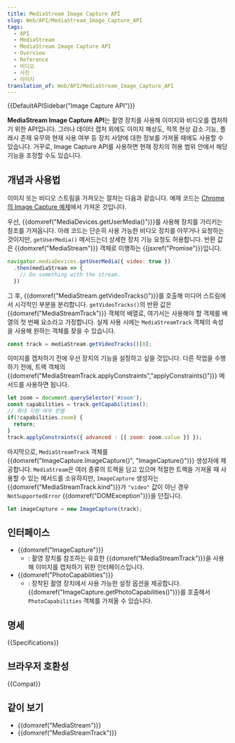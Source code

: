 ```yaml
---
title: MediaStream Image Capture API
slug: Web/API/MediaStream_Image_Capture_API
tags:
  - API
  - MediaStream
  - MediaStream Image Capture API
  - Overview
  - Reference
  - 비디오
  - 사진
  - 이미지
translation_of: Web/API/MediaStream_Image_Capture_API
---
```

{{DefaultAPISidebar("Image Capture API")}}

**MediaStream Image Capture API**는 촬영 장치를 사용해 이미지와 비디오를 캡처하기 위한 API입니다. 그러나 데이터 캡처 외에도 이미지 해상도, 적목 현상 감소 기능, 플래시 존재 유무와 현재 사용 여부 등 장치 사양에 대한 정보를 가져올 때에도 사용할 수 있습니다. 거꾸로, Image Capture API를 사용하면 현재 장치의 허용 범위 안에서 해당 기능을 조정할 수도 있습니다.

## 개념과 사용법

이미지 또는 비디오 스트림을 가져오는 절차는 다음과 같습니다. 예제 코드는 [Chrome의 Image Capture 예제](https://googlechrome.github.io/samples/image-capture/)에서 가져온 것입니다.

우선, {{domxref("MediaDevices.getUserMedia()")}}를 사용해 장치를 가리키는 참조를 가져옵니다. 아래 코드는 단순히 사용 가능한 비디오 장치를 아무거나 요청하는 것이지만, `getUserMedia()` 메서드는더 상세한 장치 기능 요청도 허용합니다. 반환 값은 {{domxref("MediaStream")}} 객체로 이행하는 {{jsxref("Promise")}}입니다.

```js
navigator.mediaDevices.getUserMedia({ video: true })
  .then(mediaStream => {
    // Do something with the stream.
  })
```

그 후, {{domxref("MediaStream.getVideoTracks()")}}를 호출해 미디어 스트림에서 시각적인 부분을 분리합니다. `getVideoTracks()`의 반환 값은 {{domxref("MediaStreamTrack")}} 객체의 배열로, 여기서는 사용해야 할 객체를 배열의 첫 번째 요소라고 가정합니다. 실제 사용 시에는 `MediaStreamTrack` 객체의 속성을 사용해 원하는 객체를 찾을 수 있습니다.

```js
const track = mediaStream.getVideoTracks()[0];
```

이미지를 캡처하기 전에 우선 장치의 기능을 설정하고 싶을 것입니다. 다른 작업을 수행하기 전에, 트랙 객체의 {{domxref("MediaStreamTrack.applyConstraints","applyConstraints()")}} 메서드를 사용하면 됩니다.

```js
let zoom = document.querySelector('#zoom');
const capabilities = track.getCapabilities();
// 확대 지원 여부 판별
if(!capabilities.zoom) {
  return;
}
track.applyConstraints({ advanced : [{ zoom: zoom.value }] });
```

마지막으로, `MediaStreamTrack` 객체를 {{domxref("ImageCapture.ImageCapture()", "ImageCapture()")}} 생성자에 제공합니다. `MediaStream`은 여러 종류의 트랙을 담고 있으며 적절한 트랙을 가져올 때 사용할 수 있는 메서드를 소유하지만, `ImageCapture` 생성자는 {{domxref("MediaStreamTrack.kind")}}가 `"video"` 값이 아닌 경우 `NotSupportedError` {{domxref("DOMException")}}을 던집니다.

```js
let imageCapture = new ImageCapture(track);
```

## 인터페이스

- {{domxref("ImageCapture")}}
  - : 촬영 장치를 참조하는 유효한 {{domxref("MediaStreamTrack")}}을 사용해 이미지를 캡처하기 위한 인터페이스입니다.
- {{domxref("PhotoCapabilities")}}
  - : 장착된 촬영 장치에서 사용 가능한 설정 옵션을 제공합니다. {{domxref("ImageCapture.getPhotoCapabilities()")}}를 호출해서 `PhotoCapabilities` 객체를 가져올 수 있습니다.

## 명세

{{Specifications}}

## 브라우저 호환성

{{Compat}}

## 같이 보기

- {{domxref("MediaStream")}}
- {{domxref("MediaStreamTrack")}}
